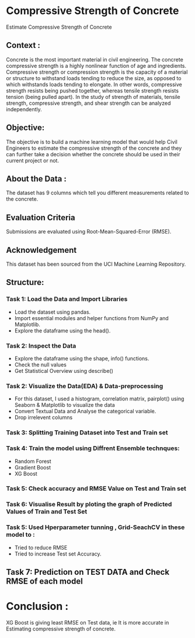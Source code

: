 # Compressive Strength of Concrete 
Estimate Compressive Strength of Concrete

## Context :
Concrete is the most important material in civil engineering. The concrete compressive strength is a highly nonlinear function of age and ingredients. Compressive strength or compression strength is the capacity of a material or structure to withstand loads tending to reduce the size, as opposed to which withstands loads tending to elongate. In other words, compressive strength resists being pushed together, whereas tensile strength resists tension (being pulled apart). In the study of strength of materials, tensile strength, compressive strength, and shear strength can be analyzed independently.

## Objective:
The objective is to build a machine learning model that would help Civil Engineers to estimate the compressive strength of the concrete and they can further take a decision whether the concrete should be used in their current project or not.

## About the Data :
The dataset has 9 columns which tell you different measurements related to the concrete.

## Evaluation Criteria
Submissions are evaluated using Root-Mean-Squared-Error (RMSE).

## Acknowledgement
This dataset has been sourced from the UCI Machine Learning Repository.

## Structure: 

### Task 1: Load the Data and Import Libraries
* Load the dataset using pandas.
* Import essential modules and helper functions from NumPy and Matplotlib.
* Explore the dataframe using the head().

### Task 2: Inspect the Data
* Explore the dataframe using the shape, info() functions.
* Check the null values
* Get Statistical Overview using describe()

### Task 2:  Visualize the Data(EDA) & Data-preprocessing
* For this dataset, I used a histogram, correlation matrix, pairplot()  using Seaborn & Matplotlib to visualize the data
* Convert Textual Data and Analyse the categorical variable.
* Drop irrelevent columns

### Task 3: Splitting Training Dataset into Test and Train set 
### Task 4: Train the model using Diffrent Ensemble technques:
- Random Forest
- Gradient Boost
- XG Boost
### Task 5: Check accuracy and RMSE Value on Test and Train set
### Task 6: Visualise Result by ploting the graph of Predicted Values of Train and Test Set            
### Task 5: Used Hperparameter tunning , Grid-SeachCV in these model to :
- Tried to reduce RMSE 
- Tried to increase Test set Accuracy.                          
## Task 7: Prediction on TEST DATA and Check RMSE of each model

# Conclusion :
XG Boost is giving least RMSE on Test data, ie It is more accurate in Estimating compressive strength of concrete.

